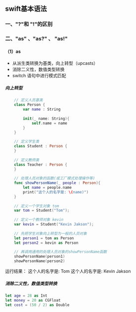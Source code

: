 ## swift基本语法

### 一、"?"和 "!"的区别


### 二、"as" 、"as?"  、 "as!"

#### （1）as

* 从派生类转换为基类，向上转型（upcasts）
* 消除二义性，数值类型转换
* switch 语句中进行模式匹配

##### 向上转型

```swift
    // 定义人员基类
    class Person {
        var name : String
        
        init(_ name: String){
            self.name = name
        }
    }
    
    // 定义学生类
    class Student : Person {
    }
    
    // 定义教师类
    class Teacher : Person {
    }
    
    // 处理人员对象的函数(或工厂模式处理操作等)
    func showPersonName(_ people : Person){
        let name = people.name
        print("这个人的名字是: \(name)")
    }
    
    // 定义一个学生对象 tom
    var tom = Student("Tom");
    
    // 定义一个教师对象 kevin
    var kevin = Student("Kevin Jakson");
    
    // 先把学生对象向上转型为一般的人员对象
    let person1 = tom as Person
    let person2 = kevin as Person
    
    // 再调用通用的处理人员对象的showPersonName函数
    showPersonName(person1)
    showPersonName(person2)

```
运行结果：
这个人的名字是: Tom
这个人的名字是: Kevin Jakson

##### 消除二义性，数值类型转换

```swift
let age = 28 as Int
let money = 20 as CGFloat
let cost = (50 / 2) as Double
```
